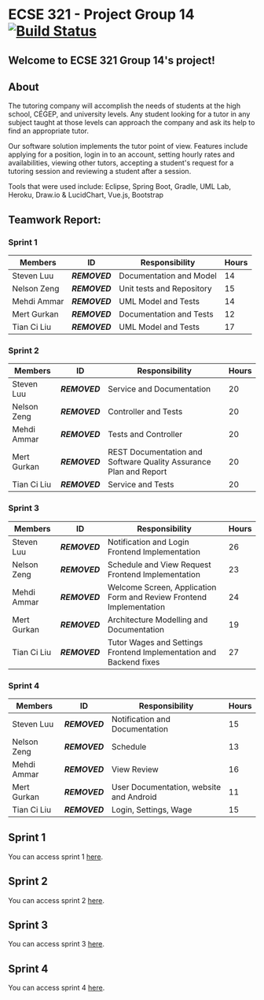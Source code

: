 ﻿# ECSE 321 - Project Group 14 [![Build Status](https://travis-ci.com/McGill-ECSE321-Fall2019/project-group-14.svg?token=sDJUwxSysgdE6gnA8MXc&branch=master)](https://travis-ci.com/McGill-ECSE321-Fall2019/project-group-14)

## Welcome to ECSE 321 Group 14's project!

## About

The tutoring  company will accomplish the needs of students at the high school, CÉGEP, and university levels. Any student looking for a tutor in any subject taught at those levels can approach the company and ask its help to find an appropriate tutor. 

Our software solution implements the tutor point of view. Features include applying for a position, login in to an account, setting hourly rates and availabilities, viewing other tutors, accepting a student's request for a tutoring session and reviewing a student after a session. 

Tools that were used include: Eclipse, Spring Boot, Gradle, UML Lab, Heroku, Draw.io & LucidChart, Vue.js, Bootstrap

## Teamwork Report:

### Sprint 1

| Members    | ID       | Responsibility| Hours |
|-------------|-----------|----------------|--------|
| Steven Luu  | ***REMOVED*** | Documentation and Model | 14    | 
| Nelson Zeng | ***REMOVED*** | Unit tests and Repository | 15    | 
| Mehdi Ammar | ***REMOVED*** | UML Model and Tests | 14    |
| Mert Gurkan | ***REMOVED*** | Documentation and Tests | 12    |
| Tian Ci Liu | ***REMOVED*** | UML Model and Tests | 17    | XX    |

### Sprint 2

| Members    | ID         | Responsibility    | Hours | 
|-------------|-----------|-------------------|-------|
| Steven Luu  | ***REMOVED*** | Service and Documentation | 20    | 
| Nelson Zeng | ***REMOVED*** | Controller and Tests | 20    |
| Mehdi Ammar | ***REMOVED*** | Tests and Controller | 20    | 
| Mert Gurkan | ***REMOVED*** | REST Documentation and Software Quality Assurance Plan and Report | 20    |
| Tian Ci Liu | ***REMOVED*** | Service and Tests | 20    | 

### Sprint 3

| Members    | ID         | Responsibility    | Hours | 
|-------------|-----------|-------------------|-------|
| Steven Luu  | ***REMOVED*** | Notification and Login Frontend Implementation                  |   26    | 
| Nelson Zeng | ***REMOVED*** | Schedule and View Request Frontend Implementation               |   23    |
| Mehdi Ammar | ***REMOVED*** | Welcome Screen, Application Form and Review Frontend Implementation       |   24    | 
| Mert Gurkan | ***REMOVED*** | Architecture Modelling and Documentation                  |   19    |
| Tian Ci Liu | ***REMOVED*** | Tutor Wages and Settings Frontend Implementation and Backend fixes                  |   27    |

### Sprint 4

| Members    | ID         | Responsibility    | Hours | 
|-------------|-----------|-------------------|-------|
| Steven Luu  | ***REMOVED*** | Notification and Documentation                  | 15      | 
| Nelson Zeng | ***REMOVED*** | Schedule                  | 13      |
| Mehdi Ammar | ***REMOVED*** | View Review                  | 16      | 
| Mert Gurkan | ***REMOVED*** | User Documentation, website and Android                  | 11      |
| Tian Ci Liu | ***REMOVED*** | Login, Settings, Wage                  | 15      | 


## Sprint 1
You can access sprint 1 [here](https://github.com/McGill-ECSE321-Fall2019/project-group-14/wiki/Sprint-1).

## Sprint 2
You can access sprint 2 [here](https://github.com/McGill-ECSE321-Fall2019/project-group-14/wiki/Sprint-2).

## Sprint 3
You can access sprint 3 [here](https://github.com/McGill-ECSE321-Fall2019/project-group-14/wiki/Sprint-3).

## Sprint 4
You can access sprint 4 [here](https://github.com/McGill-ECSE321-Fall2019/project-group-14/wiki/Sprint-4).
